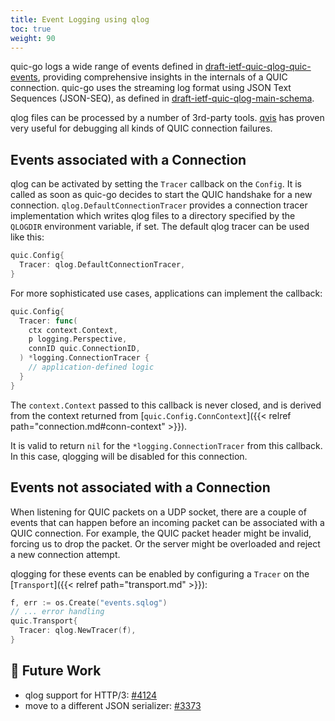 ```yaml
---
title: Event Logging using qlog
toc: true
weight: 90
---
```


quic-go logs a wide range of events defined in [draft-ietf-quic-qlog-quic-events](https://datatracker.ietf.org/doc/draft-ietf-quic-qlog-quic-events/), providing comprehensive insights in the internals of a QUIC connection. quic-go uses the streaming log format using JSON Text Sequences (JSON-SEQ), as defined in [draft-ietf-quic-qlog-main-schema](https://www.ietf.org/archive/id/draft-ietf-quic-qlog-main-schema-09.html#section-11.2).

qlog files can be processed by a number of 3rd-party tools. [qvis](https://qvis.quictools.info/) has proven very useful for debugging all kinds of QUIC connection failures.

## Events associated with a Connection

qlog can be activated by setting the `Tracer` callback on the `Config`. It is called as soon as quic-go decides to start the QUIC handshake for a new connection.
`qlog.DefaultConnectionTracer` provides a connection tracer implementation which writes qlog files to a directory specified by the `QLOGDIR` environment variable, if set.
The default qlog tracer can be used like this:
```go
quic.Config{
  Tracer: qlog.DefaultConnectionTracer,
}
```

For more sophisticated use cases, applications can implement the callback:
```go
quic.Config{
  Tracer: func(
    ctx context.Context, 
    p logging.Perspective, 
    connID quic.ConnectionID,
  ) *logging.ConnectionTracer {
    // application-defined logic
  }
}
```

The `context.Context` passed to this callback is never closed, and is derived from the context returned from [`quic.Config.ConnContext`]({{< relref path="connection.md#conn-context" >}}).

It is valid to return `nil` for the `*logging.ConnectionTracer` from this callback. In this case, qlogging will be disabled for this connection.

## Events not associated with a Connection

When listening for QUIC packets on a UDP socket, there are a couple of events that can happen before an incoming packet can be associated with a QUIC connection. For example, the QUIC packet header might be invalid, forcing us to drop the packet. Or the server might be overloaded and reject a new connection attempt.

qlogging for these events can be enabled by configuring a `Tracer` on the [`Transport`]({{< relref path="transport.md" >}}):
```go
f, err := os.Create("events.sqlog")
// ... error handling
quic.Transport{
  Tracer: qlog.NewTracer(f),
}
```

## 📝 Future Work

* qlog support for HTTP/3: [#4124](https://github.com/quic-go/quic-go/issues/4124)
* move to a different JSON serializer: [#3373](https://github.com/quic-go/quic-go/issues/3373)
